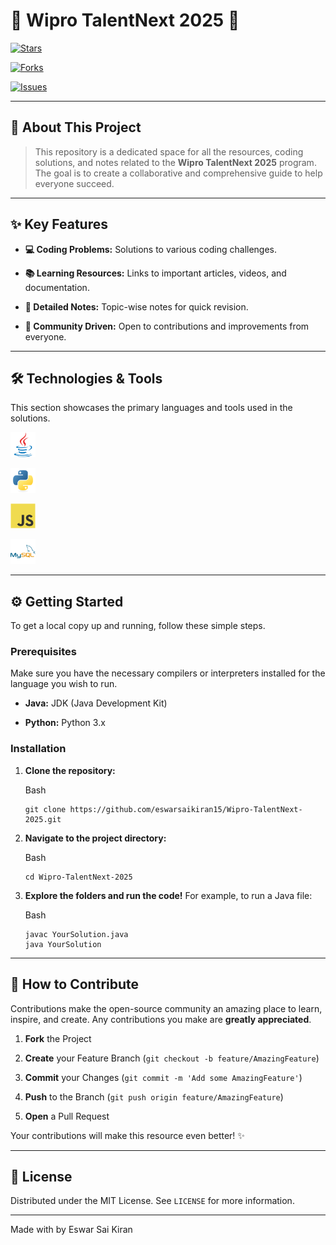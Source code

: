
# 🚀 Wipro TalentNext 2025 🚀


</div>

<p align="center">

<a href="https://github.com/eswarsaikiran15/Wipro-TalentNext-2025/stargazers"><img src="https://img.shields.io/github/stars/eswarsaikiran15/Wipro-TalentNext-2025?style=for-the-badge&logo=github&color=FFD700" alt="Stars"></a>

<a href="https://github.com/eswarsaikiran15/Wipro-TalentNext-2025/network/members"><img src="https://img.shields.io/github/forks/eswarsaikiran15/Wipro-TalentNext-2025?style=for-the-badge&logo=github&color=87CEEB" alt="Forks"></a>

<a href="https://github.com/eswarsaikiran15/Wipro-TalentNext-2025/issues"><img src="https://img.shields.io/github/issues/eswarsaikiran15/Wipro-TalentNext-2025?style=for-the-badge&logo=github&color=FF6347" alt="Issues"></a>

</p>

---

## 🎯 About This Project

> This repository is a dedicated space for all the resources, coding solutions, and notes related to the **Wipro TalentNext 2025** program. The goal is to create a collaborative and comprehensive guide to help everyone succeed.


---

## ✨ Key Features

- **💻 Coding Problems:** Solutions to various coding challenges.
    
- **📚 Learning Resources:** Links to important articles, videos, and documentation.
    
- **📝 Detailed Notes:** Topic-wise notes for quick revision.
    
- **🌱 Community Driven:** Open to contributions and improvements from everyone.
    

---

## 🛠️ Technologies & Tools

This section showcases the primary languages and tools used in the solutions.

<p align="center">

<a href="https://www.java.com" target="_blank" rel="noreferrer"> <img src="https://raw.githubusercontent.com/devicons/devicon/master/icons/java/java-original.svg" alt="java" width="40" height="40"/> </a>

<a href="https://www.python.org" target="_blank" rel="noreferrer"> <img src="https://raw.githubusercontent.com/devicons/devicon/master/icons/python/python-original.svg" alt="python" width="40" height="40"/> </a>

<a href="https://developer.mozilla.org/en-US/docs/Web/JavaScript" target="_blank" rel="noreferrer"> <img src="https://raw.githubusercontent.com/devicons/devicon/master/icons/javascript/javascript-original.svg" alt="javascript" width="40" height="40"/> </a>

<a href="https://www.mysql.com/" target="_blank" rel="noreferrer"> <img src="https://raw.githubusercontent.com/devicons/devicon/master/icons/mysql/mysql-original-wordmark.svg" alt="mysql" width="40" height="40"/> </a>

</p>

---

## ⚙️ Getting Started

To get a local copy up and running, follow these simple steps.

### Prerequisites

Make sure you have the necessary compilers or interpreters installed for the language you wish to run.

- **Java:** JDK (Java Development Kit)
    
- **Python:** Python 3.x
    

### Installation

1. **Clone the repository:**
    
    Bash
    
    ```
    git clone https://github.com/eswarsaikiran15/Wipro-TalentNext-2025.git
    ```
    
2. **Navigate to the project directory:**
    
    Bash
    
    ```
    cd Wipro-TalentNext-2025
    ```
    
3. **Explore the folders and run the code!** For example, to run a Java file:
    
    Bash
    
    ```
    javac YourSolution.java
    java YourSolution
    ```
    

---

## 🤝 How to Contribute

Contributions make the open-source community an amazing place to learn, inspire, and create. Any contributions you make are **greatly appreciated**.

1. **Fork** the Project
    
2. **Create** your Feature Branch (`git checkout -b feature/AmazingFeature`)
    
3. **Commit** your Changes (`git commit -m 'Add some AmazingFeature'`)
    
4. **Push** to the Branch (`git push origin feature/AmazingFeature`)
    
5. **Open** a Pull Request
    

Your contributions will make this resource even better! ✨

---

## 📜 License

Distributed under the MIT License. See `LICENSE` for more information.

---

<p align="center">

Made with  by Eswar Sai Kiran

</p>


